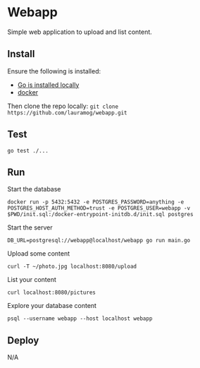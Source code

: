 # Webapp

Simple web application to upload and list content.

## Install

Ensure the following is installed:

* [Go is installed locally](https://go.dev/doc/install) 
* [docker](https://www.docker.com/get-started/)

Then clone the repo locally: `git clone https://github.com/lauramog/webapp.git`

## Test

```shell
go test ./...
```

## Run

Start the database

```shell
docker run -p 5432:5432 -e POSTGRES_PASSWORD=anything -e POSTGRES_HOST_AUTH_METHOD=trust -e POSTGRES_USER=webapp -v $PWD/init.sql:/docker-entrypoint-initdb.d/init.sql postgres
```

Start the server

```shell
DB_URL=postgresql://webapp@localhost/webapp go run main.go
```

Upload some content

```shell
curl -T ~/photo.jpg localhost:8080/upload
```

List your content

```shell
curl localhost:8080/pictures
```

Explore your database content

```shell
psql --username webapp --host localhost webapp
```

## Deploy

N/A